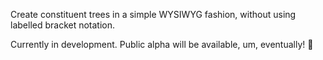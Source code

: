 Create constituent trees in a simple WYSIWYG fashion, without using labelled bracket notation.

Currently in development. Public alpha will be available, um, eventually! 😬